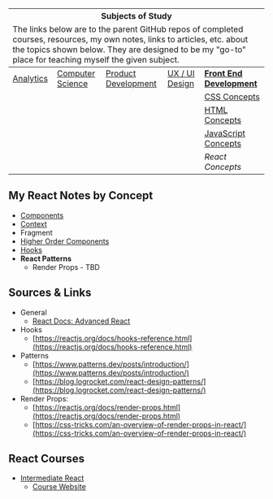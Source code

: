 <table>
    <thead>
        <tr>
            <th colspan="5" style="text-align: center;"><strong>Subjects of Study</strong></th>
        </tr>
        <tr>
            <td colspan="5">The links below are to the parent GitHub repos of completed courses, resources, my own notes, links to articles, etc. about the topics shown below. They are designed to be my "go-to" place for teaching myself the given subject.</td>
        </tr>
    </thead>
    <tbody>
        <tr>
            <td><a href="https://github.com/coolinmc6/analytics">Analytics</a></td>
            <td><a href="https://github.com/coolinmc6/CS-concepts">Computer Science</a></td>
            <td><a href="https://github.com/coolinmc6/design-ux-ui#product-design--development">Product Development</a></td>
            <td><a href="https://github.com/coolinmc6/design-ux-ui">UX / UI Design</a></td>
            <td><strong><a href="https://github.com/coolinmc6/front-end-dev">Front End Development</a></strong></td>
        </tr>
        <tr>
            <td></td>
            <td></td>
            <td></td>
            <td></td>
            <td><a href="https://github.com/coolinmc6/front-end-dev/blob/master/css/">CSS Concepts</a></td>
        </tr>
        <tr>
            <td></td>
            <td></td>
            <td></td>
            <td></td>
            <td><a href="https://github.com/coolinmc6/front-end-dev/blob/master/html/">HTML Concepts</a></td>
        </tr>
        <tr>
            <td></td>
            <td></td>
            <td></td>
            <td></td>
            <td><a href="https://github.com/coolinmc6/front-end-dev/blob/master/javascript/">JavaScript Concepts</a></td>
        </tr>
        <tr>
            <td></td>
            <td></td>
            <td></td>
            <td></td>
            <td><em>React Concepts</em></td>
        </tr>
    </tbody>
</table>

## My React Notes by Concept
- [Components](https://github.com/coolinmc6/front-end-dev/blob/master/react/components.md)
- [Context](https://github.com/coolinmc6/front-end-dev/blob/master/react/context.md)
- Fragment
- [Higher Order Components](https://github.com/coolinmc6/front-end-dev/blob/master/react/hoc.md)
- [Hooks](https://github.com/coolinmc6/front-end-dev/blob/master/react/hooks.md)
- **React Patterns**
  - Render Props - TBD


## Sources & Links
- General
  - [React Docs: Advanced React](https://reactjs.org/docs/refs-and-the-dom.html)
- Hooks
  - [https://reactjs.org/docs/hooks-reference.html](https://reactjs.org/docs/hooks-reference.html)
- Patterns
  - [https://www.patterns.dev/posts/introduction/](https://www.patterns.dev/posts/introduction/)
  - [https://blog.logrocket.com/react-design-patterns/](https://blog.logrocket.com/react-design-patterns/)
- Render Props:
  - [https://reactjs.org/docs/render-props.html](https://reactjs.org/docs/render-props.html)
  - [https://css-tricks.com/an-overview-of-render-props-in-react/](https://css-tricks.com/an-overview-of-render-props-in-react/)


## React Courses
- [Intermediate React](https://frontendmasters.com/courses/intermediate-react-v5/)
  - [Course Website](https://react-v8.holt.courses/)